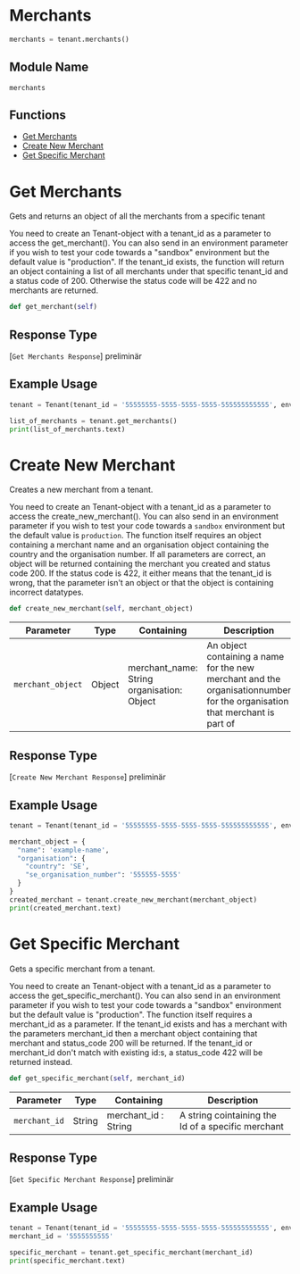 # Merchants

```python
merchants = tenant.merchants()
```

## Module Name

`merchants`

## Functions

- [Get Merchants](/doc/api_resources/merchant.md#get-merchants)
- [Create New Merchant](/doc/api_resources/merchant.md#create-new-merchant)
- [Get Specific Merchant](/doc/api_resources/merchant.md#get-specific-merchant)

# Get Merchants

Gets and returns an object of all the merchants from a specific tenant

You need to create an Tenant-object with a tenant_id as a parameter to access the get_merchant(). You can also send in an environment parameter if you wish to test your code towards a "sandbox" environment but the default value is "production". If the tenant_id exists, the function will return an object containing a list of all merchants under that specific tenant_id and a status code of 200. Otherwise the status code will be 422 and no merchants are returned.

```python
def get_merchant(self)
```

## Response Type

[`Get Merchants Response`] preliminär

## Example Usage

```python
tenant = Tenant(tenant_id = '55555555-5555-5555-5555-555555555555', environment = 'environment')

list_of_merchants = tenant.get_merchants()
print(list_of_merchants.text)
```

# Create New Merchant

Creates a new merchant from a tenant.

You need to create an Tenant-object with a tenant_id as a parameter to access the create_new_merchant(). You can also send in an environment parameter if you wish to test your code towards a `sandbox` environment but the default value is `production`. The function itself requires an object containing a merchant name and an organisation object containing the country and the organisation number. If all parameters are correct, an object will be returned containing the merchant you created and status code 200. If the status code is 422, it either means that the tenant_id is wrong, that the parameter isn't an object or that the object is containing incorrect datatypes.

```python
def create_new_merchant(self, merchant_object)
```

| Parameter         | Type   | Containing                                    | Description                                                                                                               |
| ----------------- | ------ | --------------------------------------------- | ------------------------------------------------------------------------------------------------------------------------- |
| `merchant_object` | Object | merchant_name: String<br>organisation: Object | An object containing a name for the new merchant and the organisationnumber for the organisation that merchant is part of |

## Response Type

[`Create New Merchant Response`] preliminär

## Example Usage

```python
tenant = Tenant(tenant_id = '55555555-5555-5555-5555-555555555555', environment = 'environment')

merchant_object = {
  "name": 'example-name',
  "organisation": {
    "country": 'SE',
    "se_organisation_number": '555555-5555'
  }
}
created_merchant = tenant.create_new_merchant(merchant_object)
print(created_merchant.text)
```

# Get Specific Merchant

Gets a specific merchant from a tenant.

You need to create an Tenant-object with a tenant_id as a parameter to access the get_specific_merchant(). You can also send in an environment parameter if you wish to test your code towards a "sandbox" environment but the default value is "production". The function itself requires a merchant_id as a parameter. If the tenant_id exists and has a merchant with the parameters merchant_id then a merchant object containing that merchant and status_code 200 will be returned. If the tenant_id or merchant_id don't match with existing id:s, a status_code 422 will be returned instead.

```python
def get_specific_merchant(self, merchant_id)
```

| Parameter     | Type   | Containing           | Description                                        |
| ------------- | ------ | -------------------- | -------------------------------------------------- |
| `merchant_id` | String | merchant_id : String | A string cointaining the Id of a specific merchant |

## Response Type

[`Get Specific Merchant Response`] preliminär

## Example Usage

```python
tenant = Tenant(tenant_id = '55555555-5555-5555-5555-555555555555', environment = 'environment')
merchant_id = '5555555555'

specific_merchant = tenant.get_specific_merchant(merchant_id)
print(specific_merchant.text)
```
